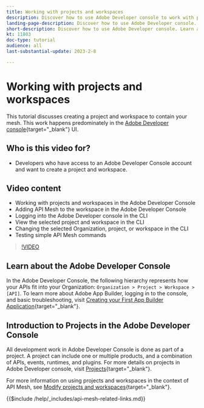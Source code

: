 ```yaml
---
title: Working with projects and workspaces
description: Discover how to use Adobe Developer console to work with projects and workspaces. 
landing-page-description: Discover how to use Adobe Developer console. Learn about projects and workspaces to be used with API Mesh.
short-description: Discover how to use Adobe Developer console. Learn about projects and workspaces to be used with API Mesh.
kt: 11803
doc-type: tutorial
audience: all
last-substantial-update: 2023-2-8

---
```


# Working with projects and workspaces

This tutorial discusses creating a project and workspace to contain your mesh. This work happens predominately in the [Adobe Developer console](https://developer.adobe.com/console){target="_blank"} UI.

## Who is this video for?

* Developers who have access to an Adobe Developer Console account and want to create a project and workspace.

## Video content

* Working with projects and workspaces in the Adobe Developer Console
* Adding API Mesh to the workspace in the Adobe Developer Console
* Logging into the Adobe Developer console in the CLI
* View the selected project and workspace in the CLI
* Changing the selected Organization, project, or workspace in the CLI
* Testing simple API Mesh commands

>[!VIDEO](https://video.tv.adobe.com/v/3414123?quality=12&learn=on)

## Learn about the Adobe Developer Console

In the Adobe Developer Console, the following hierarchy represents how your APIs fit into your Organization: `Organization > Project > Workspace > [API]`. To learn more about Adobe App Builder, logging in to the console, and basic troubleshooting, visit [Creating your First App Builder Application](https://developer.adobe.com/app-builder/docs/getting_started/first_app/){target="_blank"}.

## Introduction to Projects in the Adobe Developer Console

All development work in Adobe Developer Console is done as part of a project. A project can include one or multiple products, and a combination of APIs, events, runtimes, and plugins. For more details on projects in Adobe Developer console, visit [Projects](https://developer.adobe.com/developer-console/docs/guides/projects/){target="_blank"}.

For more information on using projects and workspaces in the context of API Mesh, see [Modify projects and workspaces](https://developer.adobe.com/graphql-mesh-gateway/gateway/create-mesh/#modify-projects-and-workspaces){target="_blank"}.

{{$include /help/_includes/api-mesh-related-links.md}}
